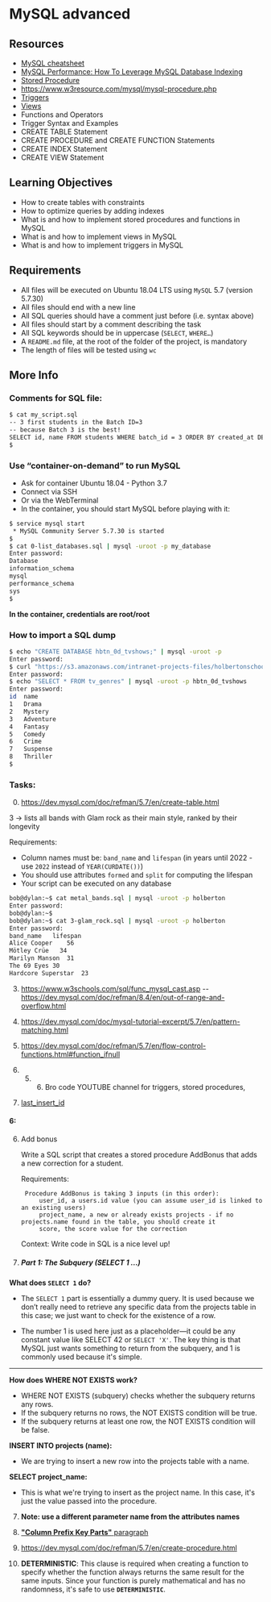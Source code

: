 # MySQL advanced 

## Resources


* [MySQL cheatsheet](https://devhints.io/mysql)
* [MySQL Performance: How To Leverage MySQL Database Indexing](https://stackoverflow.com/questions/3567981/how-do-mysql-indexes-work)
* [Stored Procedure](https://youtu.be/oagHZwY9JJY?si=hqJdv5HFCRbkKlwi)
* https://www.w3resource.com/mysql/mysql-procedure.php
* [Triggers](https://youtu.be/jVbj72YO-8s?si=q7w_Dh9utrzdKpbq)
* [Views](https://youtu.be/wciubfRhvtM?si=g-QAkNwo6GPWRAhK)
* Functions and Operators
* Trigger Syntax and Examples
* CREATE TABLE Statement
* CREATE PROCEDURE and CREATE FUNCTION Statements
* CREATE INDEX Statement
* CREATE VIEW Statement


## Learning Objectives

* How to create tables with constraints
* How to optimize queries by adding indexes
* What is and how to implement stored procedures and functions in MySQL
* What is and how to implement views in MySQL
* What is and how to implement triggers in MySQL


## Requirements

* All files will be executed on Ubuntu 18.04 LTS using `MySQL` 5.7 (version 5.7.30)
* All files should end with a new line
* All SQL queries should have a comment just before (i.e. syntax above)
* All files should start by a comment describing the task
* All SQL keywords should be in uppercase (`SELECT`, `WHERE…`)
* A `README.md` file, at the root of the folder of the project, is mandatory
* The length of files will be tested using `wc`

## More Info
### Comments for SQL file:
```bash
$ cat my_script.sql
-- 3 first students in the Batch ID=3
-- because Batch 3 is the best!
SELECT id, name FROM students WHERE batch_id = 3 ORDER BY created_at DESC LIMIT 3;
$
```
### Use “container-on-demand” to run MySQL

* Ask for container Ubuntu 18.04 - Python 3.7
* Connect via SSH
* Or via the WebTerminal
* In the container, you should start MySQL before playing with it:

```bash
$ service mysql start
 * MySQL Community Server 5.7.30 is started
$
$ cat 0-list_databases.sql | mysql -uroot -p my_database
Enter password: 
Database
information_schema
mysql
performance_schema
sys
$
```

**In the container, credentials are root/root**
### How to import a SQL dump
```bash
$ echo "CREATE DATABASE hbtn_0d_tvshows;" | mysql -uroot -p
Enter password: 
$ curl "https://s3.amazonaws.com/intranet-projects-files/holbertonschool-higher-level_programming+/274/hbtn_0d_tvshows.sql" -s | mysql -uroot -p hbtn_0d_tvshows
Enter password: 
$ echo "SELECT * FROM tv_genres" | mysql -uroot -p hbtn_0d_tvshows
Enter password: 
id  name
1   Drama
2   Mystery
3   Adventure
4   Fantasy
5   Comedy
6   Crime
7   Suspense
8   Thriller
$
```


### Tasks:

0. https://dev.mysql.com/doc/refman/5.7/en/create-table.html

3 ->  lists all bands with Glam rock as their main style, ranked by their longevity

Requirements:

* Column names must be: `band_name` and `lifespan` (in years until 2022 - use `2022` instead of `YEAR(CURDATE())`)
* You should use attributes `formed` and `split` for computing the lifespan
* Your script can be executed on any database

```bash
bob@dylan:~$ cat metal_bands.sql | mysql -uroot -p holberton
Enter password: 
bob@dylan:~$ 
bob@dylan:~$ cat 3-glam_rock.sql | mysql -uroot -p holberton 
Enter password: 
band_name   lifespan
Alice Cooper    56
Mötley Crüe   34
Marilyn Manson  31
The 69 Eyes 30
Hardcore Superstar  23
```

3. https://www.w3schools.com/sql/func_mysql_cast.asp  -- https://dev.mysql.com/doc/refman/8.4/en/out-of-range-and-overflow.html
3. https://dev.mysql.com/doc/mysql-tutorial-excerpt/5.7/en/pattern-matching.html 
3. https://dev.mysql.com/doc/refman/5.7/en/flow-control-functions.html#function_ifnull


4. 5. 6. Bro code YOUTUBE channel for triggers, stored procedures, 


6. [last_insert_id](https://www.w3schools.com/sql/func_mysql_last_insert_id.asp)


#### 6:


6. Add bonus

    Write a SQL script that creates a stored procedure AddBonus that adds a new correction for a student.

    Requirements:

        Procedure AddBonus is taking 3 inputs (in this order):
            user_id, a users.id value (you can assume user_id is linked to an existing users)
            project_name, a new or already exists projects - if no projects.name found in the table, you should create it
            score, the score value for the correction

    Context: Write code in SQL is a nice level up!

1. ##### Part 1: The Subquery (SELECT 1 ...)
**What does `SELECT 1` do?**

* The `SELECT 1` part is essentially a dummy query. It is used because we don’t really need to retrieve any specific data from the projects table in this case; we just want to check for the existence of a row.

* The number 1 is used here just as a placeholder—it could be any constant value like SELECT 42 or `SELECT 'X'`. The key thing is that MySQL just wants something to return from the subquery, and 1 is commonly used because it's simple.

---

**How does WHERE NOT EXISTS work?**

* WHERE NOT EXISTS (subquery) checks whether the subquery returns any rows.
* If the subquery returns no rows, the NOT EXISTS condition will be true.
* If the subquery returns at least one row, the NOT EXISTS condition will be false.

**INSERT INTO projects (name):**

* We are trying to insert a new row into the projects table with a name.

**SELECT project_name:**

* This is what we're trying to insert as the project name. In this case, it's just the value passed into the procedure.


7. **Note: use a different parameter name from the attributes names**


8. [**"Column Prefix Key Parts"** paragraph](https://dev.mysql.com/doc/refman/5.7/en/create-index.html#create-index-spatial)


10. https://dev.mysql.com/doc/refman/5.7/en/create-procedure.html

10. **DETERMINISTIC**: This clause is required when creating a function to specify whether the function always returns the same result for the same inputs. Since your function is purely mathematical and has no randomness, it's safe to use **`DETERMINISTIC`**.
